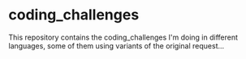 # coding_challenges

This repository contains the coding_challenges I'm doing in different languages, some of them using variants of the original request...
